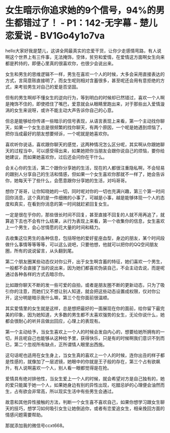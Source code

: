 # 女生暗示你追求她的9个信号，94%的男生都错过了！ - P1：142-无字幕 - 楚儿恋爱说 - BV1Go4y1o7va

hello大家好我是楚儿，这讲全网最真实的恋爱干货，让你少走感情弯路，有人说啊这个世界上有三件事，无法掩饰，空体，贫穷和爱情，在爱情这方面啊女生向来都是矜持的，即便心里真的很喜欢你，也很少会说出来。

女生和男生的思维逻辑不一样，男生在喜欢一个人的时候，大多会采用直接表达的方式，言简意赅直接明了，而女生呢则相对含蓄很多，甚至呢还会用有意拒绝的方式，来考验男生对自己的爱是否坚固。

但有的男生啊却不懂女生的逆向行为，等到明白的时候却已然错过，喜欢一个人啊是掩饰不住的，即使捂住了嘴巴，爱意就会从眼睛里跑出来，对于那些出入爱情漩涡的女生来说呀，或许不能主动大声告诉你自己的心意。

但总是能够给你传递一些暗示的信号表现，从语言表现上来看，第一个主动找你聊天，如果一个女生总是很频繁的找你聊天，有两个原因，一个呢是她遇到烦恼了，把你当成最好的朋友想要倾诉，一个呢就是她喜欢你。

喜欢听你说话，喜欢跟你聊天的感觉，这两种情况怎么区分呢，其实啊从你跟她聊天的过程当中，可以感受得出来，如果她把你当朋友会跟你说自己的烦恼，要你给她建议，而如果她喜欢你，过后还会问你在干什么。

会关心你的生活，第二个跟你分享她的生活，现在的人都很注重隐私啊，不会轻易的跟别人分享自己的生活和情感，但如果一个女生喜欢你那就不一样了，她会告诉你，她每天干了些什么，会愿意跟你分享她的生活，对吗哥哥。

想你了哥哥，让你知晓她的一切，同时呢对你的一切也充满兴趣，第三个第一时间回你消息，这个真的是一件细微的小事了，可越是小事，越是能够体现一个人的态度和真实，在看到你消息的第一时间就赶紧回复女生。

一定是很在乎你的，那些很长时间不回复，甚至直接不回复的人就不用再追了，就算追下去也不会有什么结果，从行为表现上来看，第一个收集你的信息，女生喜欢上一个男生，会心甘情愿的花大量的时间和精力。

去收集这位男生的各种信息，包括呀他的爱好星座血型，身边的朋友，某个时间段做什么事情等等等等，可以这么说吧，只要他想，他就可以把你的QQ空间朋友圈，所有的说说留言，从头翻到尾。

第二个朋友圈某些动态仅对你公开，出于女生啊含蓄的特征，她们喜欢一个男生，一般都不会直接了当的说出来，因为她们都喜欢伪装自己，不会主动去说，而是呢通过各种各样的方式去暗示你。

比如跟你聊天不断的发一些可爱的自拍，或者是朋友圈不断的更新动态，只为了吸引你的注意，而她们又不想让别人知道，就会把这些动态设置成权限，仅对你公开，这分明是暗示我什么嘛，第三个在你面前很温顺。

其实爱情里的女生就是这样，总是想把最好的一面展现在你的面前，给你留下最完美的印象，因为她知道，大多数的男生都不太喜欢强势的女生，无论你说什么，她都会很耐心的听并且做出回应，心理上的表现有。

第一个主动给予，当女生喜欢上一个人的时候会发自内心的，想要给她所拥有的一切，并且呢自己也能够从这种给予里，获得快乐，只是有的时候啊我们意识不到而已，第二个忽视所有缺点，正所谓情人眼里出西施。

这句话呢也适用在女生身上，当女生真的喜欢上一个人的时候，连你出丑的样子都是性感的，就像加了一层滤镜，她眼中的你就是王子般的存在，第三个占有欲飙升，有人说啊喜欢一个人，别人看一眼都觉得是在抢。

爱情具有绝对排他性，当女生爱上一个人的时候，就会希望对方是自己独有的，她的爱只能属于她一个人，如果她身边有别的异性出现，吃醋忌妒的心理便会油然而生，占有欲会非常高，所以现实生活中有些男生会通过。

故意和其他异性接触的方法，判断一个女生喜不喜欢自己，如果你想学习跟女生聊天的技巧，想学习如何吸引女生让她倒追你，或者有恋爱追女生，相亲挽回方面的情感问题需要帮助。

那就添加我的微信号ccxt668。